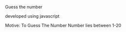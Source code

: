 Guess the number

developed using javascript 

Motive: To Guess The Number
Number lies between 1-20




